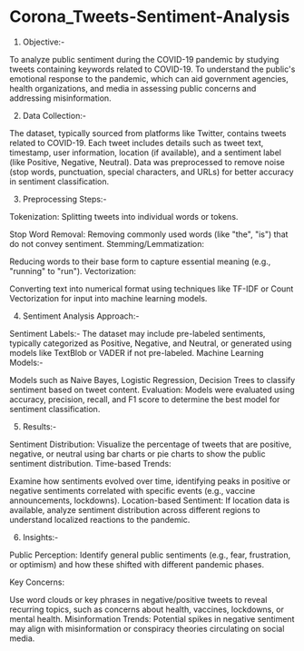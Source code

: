 # Corona_Tweets-Sentiment-Analysis
1. Objective:-
   
To analyze public sentiment during the COVID-19 pandemic by studying tweets containing keywords related to COVID-19.
To understand the public's emotional response to the pandemic, which can aid government agencies, health organizations, and media in assessing public concerns and addressing misinformation.

2. Data Collection:-
   
The dataset, typically sourced from platforms like Twitter, contains tweets related to COVID-19.
Each tweet includes details such as tweet text, timestamp, user information, location (if available), and a sentiment label (like Positive, Negative, Neutral).
Data was preprocessed to remove noise (stop words, punctuation, special characters, and URLs) for better accuracy in sentiment classification.

3. Preprocessing Steps:-
   
Tokenization:
Splitting tweets into individual words or tokens.

Stop Word Removal:
Removing commonly used words (like "the", "is") that do not convey sentiment.
Stemming/Lemmatization:

Reducing words to their base form to capture essential meaning (e.g., "running" to "run").
Vectorization:

Converting text into numerical format using techniques like TF-IDF or Count Vectorization for input into machine learning models.

4. Sentiment Analysis Approach:-
   
Sentiment Labels:-
The dataset may include pre-labeled sentiments, typically categorized as Positive, Negative, and Neutral, or generated using models like TextBlob or VADER if not pre-labeled.
Machine Learning Models:-

Models such as Naive Bayes, Logistic Regression, Decision Trees to classify sentiment based on tweet content.
Evaluation: Models were evaluated using accuracy, precision, recall, and F1 score to determine the best model for sentiment classification.

5. Results:-
   
Sentiment Distribution:
Visualize the percentage of tweets that are positive, negative, or neutral using bar charts or pie charts to show the public sentiment distribution.
Time-based Trends:

Examine how sentiments evolved over time, identifying peaks in positive or negative sentiments correlated with specific events (e.g., vaccine announcements, lockdowns).
Location-based Sentiment: If location data is available, analyze sentiment distribution across different regions to understand localized reactions to the pandemic.

6. Insights:-
   
Public Perception:
Identify general public sentiments (e.g., fear, frustration, or optimism) and how these shifted with different pandemic phases.

Key Concerns:

Use word clouds or key phrases in negative/positive tweets to reveal recurring topics, such as concerns about health, vaccines, lockdowns, or mental health.
Misinformation Trends: Potential spikes in negative sentiment may align with misinformation or conspiracy theories circulating on social media.

